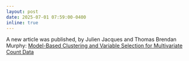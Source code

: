```yaml
---
layout: post
date: 2025-07-01 07:59:00-0400
inline: true
---
```


A new article was published, by
   Julien Jacques and Thomas Brendan Murphy: [Model-Based Clustering and Variable Selection for Multivariate Count Data](https://computo-journal.org/published-202507-jacques-count-data/)
